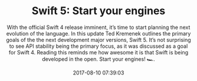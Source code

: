---
title: "Swift 5: Start your engines"
subtitle: "With the official Swift 4 release imminent, it’s time to start planning the next evolution of the language. In this update Ted Kremenek outlines the primary goals of the the next development major versions, Swift 5. It’s not surprising to see API stability being the primary focus, as it was discussed as a goal for Swift 4. Reading this reminds me how awesome it is that Swift is being developed in the open. Start your engines! 🏎."
tags: ["swift5","evolution"]
link: "https://github.com/apple/swift-evolution/blob/master/README.md"
date: "2017-08-10 07:39:03"
---